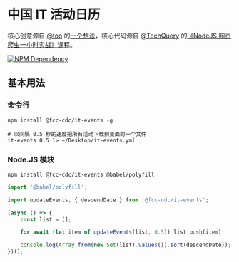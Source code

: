 # 中国 IT 活动日历

核心创意源自 [@too][1] 的[一个想法][2]，核心代码源自 [@TechQuery][3] 的[《NodeJS 网页爬虫一小时实战》课程][4]。

[![NPM Dependency](https://david-dm.org/FreeCodeCamp-Chengdu/IT-events.svg)](https://david-dm.org/FreeCodeCamp-Chengdu/IT-events)

## 基本用法

### 命令行

```shell
npm install @fcc-cdc/it-events -g

# 以间隔 0.5 秒的速度把所有活动下载到桌面的一个文件
it-events 0.5 1> ~/Desktop/it-events.yml
```

### Node.JS 模块

```shell
npm install @fcc-cdc/it-events @babel/polyfill
```

```javascript
import '@babel/polyfill';

import updateEvents, { descendDate } from '@fcc-cdc/it-events';

(async () => {
    const list = [];

    for await (let item of updateEvents(list, 0.5)) list.push(item);

    console.log(Array.from(new Set(list).values()).sort(descendDate));
})();
```

[1]: https://github.com/too
[2]: ./Contributing.md
[3]: https://github.com/TechQuery
[4]: https://fcc-cd.tk/activity/workshop/nodejs-web-crawler/
